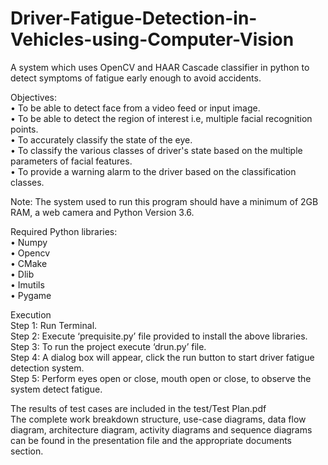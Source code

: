 # Driver-Fatigue-Detection-in-Vehicles-using-Computer-Vision

A system which uses OpenCV and HAAR Cascade classifier in python to detect symptoms of fatigue early enough to avoid accidents.<br>

Objectives:<br>
•	To be able to detect face from a video feed or input image.<br>
•	To be able to detect the region of interest i.e, multiple facial recognition points.<br>
•	To accurately classify the state of the eye.<br>
•	To classify the various classes of driver's state based on the multiple parameters of facial features.<br>
•	To provide a warning alarm to the driver based on the classification classes.<br>


Note: The system used to run this program should have a minimum of 2GB RAM, a web camera and Python Version 3.6.<br>

Required Python libraries:<br>
•	Numpy<br>
•	Opencv<br>
•	CMake<br>
•	Dlib<br>
•	Imutils<br>
•	Pygame<br>

Execution<br>
Step 1: Run Terminal.<br>
Step 2: Execute ‘prequisite.py’ file provided to install the above libraries.<br>
Step 3: To run the project execute ‘drun.py’ file.<br>
Step 4: A dialog box will appear, click the run button to start driver fatigue detection system.<br>
Step 5: Perform eyes open or close, mouth open or close, to observe the system detect fatigue. <br>

The results of test cases are included in the test/Test Plan.pdf <br>
The complete work breakdown structure, use-case diagrams, data flow diagram, architecture diagram, activity diagrams and sequence diagrams can be found in the presentation file and the appropriate documents section.<br>


